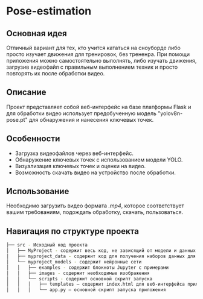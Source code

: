 # Pose-estimation

## Основная идея

Отличный вариант для тех, кто учится кататься на сноуборде либо просто изучает движения для тренировок, без трененра.
При помощи приложения можно самостоятельно выполнять, либо изучать движения, загрузив видеофайл с правильным выполнением
техник и просто повторять их после обработки видео.

## Описание

Проект представляет собой веб-интерфейс на базе платформы Flask и для обработки видео использует предобученную модель "yolov8n-pose.pt" для обнаружения и нанесения ключевых точек.

## Особенности

- Загрузка видеофайлов через веб-интерфейс.
- Обнаружение ключевых точек с использованием модели YOLO.
- Визуализация ключевых точек и оценки на видео.
- Возможность скачать видео на устройство после обработки.

## Использование

Необходимо загрузить видео формата *.mp4*, которое соответствует вашим требованиям, подождать обработку, скачать, пользоваться.

## Навигация по структуре проекта

```bash
├── src - Исходный код проекта
│   ├── MyProject - содержит весь код, не зависящий от модели и данных
│   ├── myproject_data - содержит код для получения наборов данных для исследований
│   └── myproject_models - содержит нейронные сети
│   │   ├── examples - содержит блокноты Jupyter c примерами
│   │   ├── images - содержит необходимые изображения
│   │   └── scripts - содержит основной скрипт запуска
│   │   │   ├── templates — содержит index.html для веб-интерфейса приложения
│   │   │   └── app.py — основной скрипт запуска приложения
```


